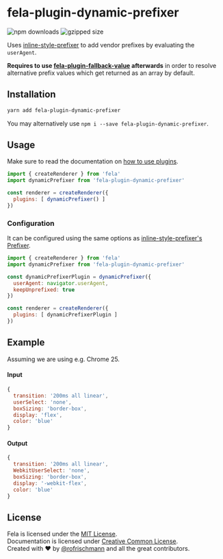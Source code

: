 # fela-plugin-dynamic-prefixer


<img alt="npm downloads" src="https://img.shields.io/npm/dm/fela-plugin-dynamic-prefixer.svg"> <img alt="gzipped size" src="https://img.shields.io/badge/gzipped-10.29kb-brightgreen.svg">

Uses [inline-style-prefixer](https://github.com/rofrischmann/inline-style-prefix-all) to add vendor prefixes by evaluating the `userAgent`.

**Requires to use [fela-plugin-fallback-value](../fela-plugin-fallback-value/) afterwards** in order to resolve alternative prefix values which get returned as an array by default.

## Installation
```sh
yarn add fela-plugin-dynamic-prefixer
```
You may alternatively use `npm i --save fela-plugin-dynamic-prefixer`.

## Usage
Make sure to read the documentation on [how to use plugins](http://fela.js.org/docs/advanced/Plugins.html).

```javascript
import { createRenderer } from 'fela'
import dynamicPrefixer from 'fela-plugin-dynamic-prefixer'

const renderer = createRenderer({
  plugins: [ dynamicPrefixer() ]
})
```


### Configuration
It can be configured using the same options as [inline-style-prefixer's Prefixer](https://github.com/rofrischmann/inline-style-prefixer/blob/master/docs/API.md#configuration).

```javascript
import { createRenderer } from 'fela'
import dynamicPrefixer from 'fela-plugin-dynamic-prefixer'

const dynamicPrefixerPlugin = dynamicPrefixer({
  userAgent: navigator.userAgent,
  keepUnprefixed: true
})

const renderer = createRenderer({
  plugins: [ dynamicPrefixerPlugin ]
})
```

## Example
Assuming we are using e.g. Chrome 25.

#### Input
```javascript
{
  transition: '200ms all linear',
  userSelect: 'none',
  boxSizing: 'border-box',
  display: 'flex',
  color: 'blue'
}
```
#### Output
```javascript
{
  transition: '200ms all linear',
  WebkitUserSelect: 'none',
  boxSizing: 'border-box',
  display: '-webkit-flex',
  color: 'blue'
}
```

## License
Fela is licensed under the [MIT License](http://opensource.org/licenses/MIT).<br>
Documentation is licensed under [Creative Common License](http://creativecommons.org/licenses/by/4.0/).<br>
Created with ♥ by [@rofrischmann](http://rofrischmann.de) and all the great contributors.
